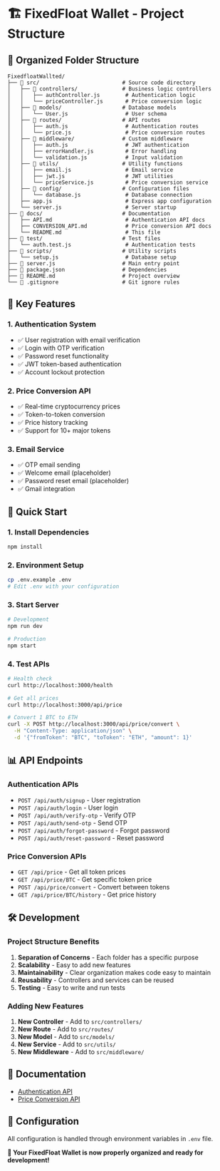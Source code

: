 # 🏗️ FixedFloat Wallet - Project Structure

## 📁 **Organized Folder Structure**

```
FixedfloatWallted/
├── 📁 src/                          # Source code directory
│   ├── 📁 controllers/              # Business logic controllers
│   │   ├── authController.js        # Authentication logic
│   │   └── priceController.js       # Price conversion logic
│   ├── 📁 models/                   # Database models
│   │   └── User.js                  # User schema
│   ├── 📁 routes/                   # API routes
│   │   ├── auth.js                  # Authentication routes
│   │   └── price.js                 # Price conversion routes
│   ├── 📁 middleware/               # Custom middleware
│   │   ├── auth.js                  # JWT authentication
│   │   ├── errorHandler.js          # Error handling
│   │   └── validation.js            # Input validation
│   ├── 📁 utils/                    # Utility functions
│   │   ├── email.js                 # Email service
│   │   ├── jwt.js                   # JWT utilities
│   │   └── priceService.js          # Price conversion service
│   ├── 📁 config/                   # Configuration files
│   │   └── database.js              # Database connection
│   ├── app.js                       # Express app configuration
│   └── server.js                    # Server startup
├── 📁 docs/                         # Documentation
│   ├── API.md                       # Authentication API docs
│   ├── CONVERSION_API.md            # Price conversion API docs
│   └── README.md                    # This file
├── 📁 test/                         # Test files
│   └── auth.test.js                 # Authentication tests
├── 📁 scripts/                      # Utility scripts
│   └── setup.js                     # Database setup
├── 📄 server.js                     # Main entry point
├── 📄 package.json                  # Dependencies
├── 📄 README.md                     # Project overview
└── 📄 .gitignore                    # Git ignore rules
```

## 🎯 **Key Features**

### **1. Authentication System**

- ✅ User registration with email verification
- ✅ Login with OTP verification
- ✅ Password reset functionality
- ✅ JWT token-based authentication
- ✅ Account lockout protection

### **2. Price Conversion API**

- ✅ Real-time cryptocurrency prices
- ✅ Token-to-token conversion
- ✅ Price history tracking
- ✅ Support for 10+ major tokens

### **3. Email Service**

- ✅ OTP email sending
- ✅ Welcome email (placeholder)
- ✅ Password reset email (placeholder)
- ✅ Gmail integration

## 🚀 **Quick Start**

### **1. Install Dependencies**

```bash
npm install
```

### **2. Environment Setup**

```bash
cp .env.example .env
# Edit .env with your configuration
```

### **3. Start Server**

```bash
# Development
npm run dev

# Production
npm start
```

### **4. Test APIs**

```bash
# Health check
curl http://localhost:3000/health

# Get all prices
curl http://localhost:3000/api/price

# Convert 1 BTC to ETH
curl -X POST http://localhost:3000/api/price/convert \
  -H "Content-Type: application/json" \
  -d '{"fromToken": "BTC", "toToken": "ETH", "amount": 1}'
```

## 📊 **API Endpoints**

### **Authentication APIs**

- `POST /api/auth/signup` - User registration
- `POST /api/auth/login` - User login
- `POST /api/auth/verify-otp` - Verify OTP
- `POST /api/auth/send-otp` - Send OTP
- `POST /api/auth/forgot-password` - Forgot password
- `POST /api/auth/reset-password` - Reset password

### **Price Conversion APIs**

- `GET /api/price` - Get all token prices
- `GET /api/price/BTC` - Get specific token price
- `POST /api/price/convert` - Convert between tokens
- `GET /api/price/BTC/history` - Get price history

## 🛠️ **Development**

### **Project Structure Benefits**

1. **Separation of Concerns** - Each folder has a specific purpose
2. **Scalability** - Easy to add new features
3. **Maintainability** - Clear organization makes code easy to maintain
4. **Reusability** - Controllers and services can be reused
5. **Testing** - Easy to write and run tests

### **Adding New Features**

1. **New Controller** - Add to `src/controllers/`
2. **New Route** - Add to `src/routes/`
3. **New Model** - Add to `src/models/`
4. **New Service** - Add to `src/utils/`
5. **New Middleware** - Add to `src/middleware/`

## 📝 **Documentation**

- [Authentication API](./API.md)
- [Price Conversion API](./CONVERSION_API.md)

## 🔧 **Configuration**

All configuration is handled through environment variables in `.env` file.

**🚀 Your FixedFloat Wallet is now properly organized and ready for development!**
